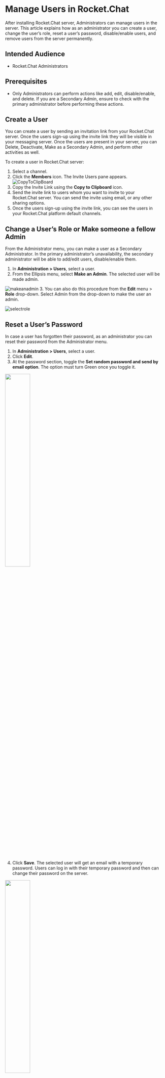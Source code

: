 # Manage Users in Rocket.Chat

After installing Rocket.Chat server, Administrators can manage users in the server. This article explains how as an administrator you can create a user, change the user’s role, reset a user’s password, disable/enable users, and remove users from the server permanently. 

## Intended Audience

* Rocket.Chat Administrators 

## Prerequisites 

* Only Administrators can perform actions like add, edit, disable/enable, and delete. If you are a Secondary Admin, ensure to check with the primary administrator before performing these actions. 

## Create a User 

You can create a user by sending an invitation link from your Rocket.Chat server. Once the users sign-up using the invite link they will be visible in your messaging server. Once the users are present in your server, you can Delete, Deactivate, Make as a Secondary Admin, and perform other activities as well. 

To create a user in Rocket.Chat server: 
1. Select a channel. 
2. Click the **Members** icon. The Invite Users pane appears. 
![CopyToClipBoard](./Copytoclipboard.png)
3. Copy the Invite Link using the **Copy to Clipboard** icon. 
4. Send the invite link to users whom you want to invite to your Rocket.Chat server. You can send the invite using email, or any other sharing options. 
5. Once the users sign-up using the invite link, you can see the users in your Rocket.Chat platform default channels. 

## Change a User’s Role or Make someone a fellow Admin
From the Administrator menu, you can make a user as a Secondary Administrator. In the primary administrator’s unavailability, the secondary administrator will be able to add/edit users, disable/enable them. 
1. In **Administration > Users**, select a user. 
2. From the Ellipsis menu, select **Make an Admin**. The selected user will be made admin. 

![makeanadmin](./makeanadminRC.gif)
3. You can also do this procedure from the **Edit** menu > **Role** drop-down. Select Admin from the drop-down to make the user an admin. 

![selectrole](./selectrole.png)


## Reset a User’s Password 
In case a user has forgotten their password, as an administrator you can reset their password from the Administrator menu.

1. In **Administration > Users**, select a user. 
2. Click **Edit**. 
3. At the password section, toggle the **Set random password and send by email option**. The option must turn Green once you toggle it. 
  <img width="40%" height="40%" src="resetuserpassword.png">
  
4. Click **Save**. The selected user will get an email with a temporary password. Users can log in with their temporary password and then can change their password on the server. 
  <img width="40%" height="40%" src="resetuserpassword2.png">


## Disable a User 
As an Administrator, you can disable users in your Rocket.Chat server. 
1. In **Administration > Users**, select a user. 
2. Select **Deactivate**. The selected user will be disabled in the Rocket.Chat server. 

![disableuser](./DisableRC.gif)


## Enable a User
Once you have disabled/deactivated a user from the Rocket.Chat server, you can enable them. 

1. In **Administration > Users**, select a user. 
2. Select **Activate**. The selected user will be enabled in the Rocket.Chat server. 

![enableuser](./EnableUsersRC.gif)


## Remove Users 
As an Administrator, you can remove users completely from your Rocket.Chat server. 
**Note**: _Removing a user will also remove all the messages related to that user._

1. In **Administration > Users**, select a user. 
2. Select **Delete**. A confirmation message appears asking if you are sure to delete the user.
3. Click **Yes, Delete it!**. The selected user will be deleted along with the user’s messages in the Rocket.Chat server. 
![deleteuser](./DeleteUserRC.gif)




